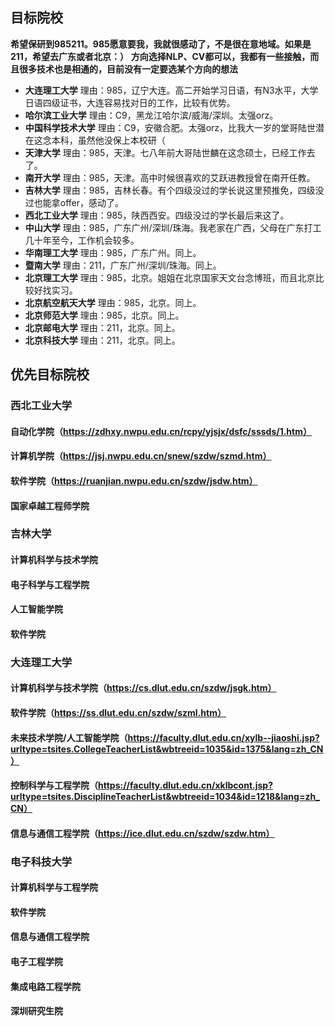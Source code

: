 ## 目标院校
**希望保研到985211。985愿意要我，我就很感动了，不是很在意地域。如果是211，希望去广东或者北京：）**
**方向选择NLP、CV都可以，我都有一些接触，而且很多技术也是相通的，目前没有一定要选某个方向的想法**
- **大连理工大学**
理由：985，辽宁大连。高二开始学习日语，有N3水平，大学日语四级证书，大连容易找对日的工作，比较有优势。
- **哈尔滨工业大学**
理由：C9，黑龙江哈尔滨/威海/深圳。太强orz。
- **中国科学技术大学**
理由：C9，安徽合肥。太强orz，比我大一岁的堂哥陆世潜在这念本科，虽然他没保上本校研（
- **天津大学**
理由：985，天津。七八年前大哥陆世麟在这念硕士，已经工作去了。
- **南开大学**
理由：985，天津。高中时候很喜欢的艾跃进教授曾在南开任教。
- **吉林大学**
理由：985，吉林长春。有个四级没过的学长说这里预推免，四级没过也能拿offer，感动了。
- **西北工业大学**
理由：985，陕西西安。四级没过的学长最后来这了。
- **中山大学**
理由：985，广东广州/深圳/珠海。我老家在广西，父母在广东打工几十年至今，工作机会较多。
- **华南理工大学**
理由：985，广东广州。同上。
- **暨南大学**
理由：211，广东广州/深圳/珠海。同上。
- **北京理工大学**
理由：985，北京。姐姐在北京国家天文台念博班，而且北京比较好找实习。
- **北京航空航天大学**
理由：985，北京。同上。
- **北京师范大学**
理由：985，北京。同上。
- **北京邮电大学**
理由：211，北京。同上。
- **北京科技大学**
理由：211，北京。同上。

## 优先目标院校

### 西北工业大学
#### 自动化学院（https://zdhxy.nwpu.edu.cn/rcpy/yjsjx/dsfc/sssds/1.htm）
#### 计算机学院（https://jsj.nwpu.edu.cn/snew/szdw/szmd.htm）
#### 软件学院（https://ruanjian.nwpu.edu.cn/szdw/jsdw.htm）
#### 国家卓越工程师学院
### 吉林大学
#### 计算机科学与技术学院
#### 电子科学与工程学院
#### 人工智能学院
#### 软件学院
### 大连理工大学
#### 计算机科学与技术学院（https://cs.dlut.edu.cn/szdw/jsgk.htm）
#### 软件学院（https://ss.dlut.edu.cn/szdw/szml.htm）
#### 未来技术学院/人工智能学院（https://faculty.dlut.edu.cn/xylb--jiaoshi.jsp?urltype=tsites.CollegeTeacherList&wbtreeid=1035&id=1375&lang=zh_CN）
#### 控制科学与工程学院（https://faculty.dlut.edu.cn/xklbcont.jsp?urltype=tsites.DisciplineTeacherList&wbtreeid=1034&id=1218&lang=zh_CN）
#### 信息与通信工程学院（https://ice.dlut.edu.cn/szdw/szdw.htm）
### 电子科技大学
#### 计算机科学与工程学院
#### 软件学院
#### 信息与通信工程学院
#### 电子工程学院
#### 集成电路工程学院
#### 深圳研究生院
